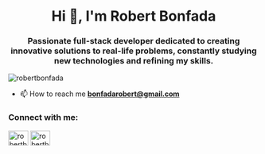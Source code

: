 

<h1 align="center">Hi 👋, I'm Robert Bonfada</h1>

<h3 align="center">Passionate full-stack developer dedicated to creating innovative solutions to real-life problems, constantly studying new technologies and refining my skills.</h3>

<p align="left"> <img src="https://komarev.com/ghpvc/?username=robertbonfada" alt="robertbonfada" /> </p>

- 📫 How to reach me **bonfadarobert@gmail.com**

<p align="left">
<h3 align="left">Connect with me:</h3>

<a href="https://instagram.com/robertbonfada" target="blank"><img align="center" src="https://cdn.jsdelivr.net/npm/simple-icons@3.0.1/icons/instagram.svg" alt="robertbonfada" height="30" width="40" /></a>
<a href="https://t.me/bonfadarobert" target="blank"><img align="center" src="https://cdn.jsdelivr.net/npm/simple-icons@3.0.1/icons/telegram.svg" alt="robertbonfada" height="30" width="40" /></a>
</p>
